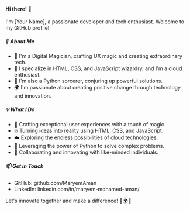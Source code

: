 #### Hi there! 👋

I'm [Your Name], a passionate developer and tech enthusiast. Welcome to my GitHub profile!

##### 🚀 About Me

- 🔭 I'm a Digital Magician, crafting UX magic and creating extraordinary tech.
- 🎩 I specialize in HTML, CSS, and JavaScript wizardry, and I'm a cloud enthusiast.
- 🐍 I'm also a Python sorcerer, conjuring up powerful solutions.
- 🌍 I'm passionate about creating positive change through technology and innovation.

##### 💡 What I Do

- 🌟 Crafting exceptional user experiences with a touch of magic.
- 🔥 Turning ideas into reality using HTML, CSS, and JavaScript.
- ☁️ Exploring the endless possibilities of cloud technologies.
- 🐍 Leveraging the power of Python to solve complex problems.
- 🤝 Collaborating and innovating with like-minded individuals.

##### 📫 Get in Touch

- GitHub: github.com/MaryemAman
- LinkedIn: linkedin.com/in/maryem-mohamed-aman/

Let's innovate together and make a difference! 🚀🌍✨
